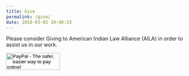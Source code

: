 ```yaml
---
title: Give
permalink: /give/
date: 2018-03-01 10:40:33
---
```

<div style="width: unset; padding: unset; margin-top: unset;">
<p>Please consider Giving to American Indian Law Alliance (AILA) in order to assist us in our work.</p>

<form action="https://www.paypal.com/cgi-bin/webscr" method="post" target="_top"><input name="cmd" type="hidden" value="_s-xclick" />

<input name="hosted_button_id" type="hidden" value="VNPKXRH4STZYA" />

<input alt="PayPal - The safer, easier way to pay online!" name="submit" src="https://www.paypalobjects.com/en_US/i/btn/btn_donateCC_LG.gif" type="image" width="147" height="47" border="0" />

<img src="https://www.paypalobjects.com/en_US/i/scr/pixel.gif" alt="" width="1" height="1" border="0" />

</form>
</div>

